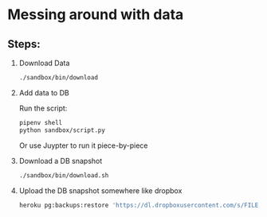 # Messing around with data

## Steps:

1. Download Data

   ```bash
   ./sandbox/bin/download
   ```

1. Add data to DB

   Run the script:

   ```bash
   pipenv shell
   python sandbox/script.py
   ```

   Or use Juypter to run it piece-by-piece

1. Download a DB snapshot

   ```bash
   ./sandbox/bin/download.sh
   ```

1. Upload the DB snapshot somewhere like dropbox

   ```bash
   heroku pg:backups:restore 'https://dl.dropboxusercontent.com/s/FILE_ID/confero.dump?dl=0' DATABASE_URL -a project-confero --confirm project-confero
   ```
